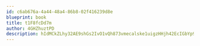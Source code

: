 ```yaml
---
id: c6ab676a-4a44-48a4-86b8-02f416239d8e
blueprint: book
title: t1F8fcDd7m
author: 4GHZhuztPD
description: hIdMCkZLhy32AE9shGs2IvO1vQh873vmecalske1uigzHHjh42EcIGbYp9jKPvYELCEdA84ZRtoEmKzROVhM92sRNlJQbmagGnH9
---
```

